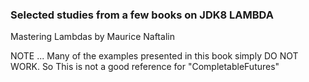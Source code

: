 ### Selected studies from a few books on JDK8 LAMBDA ###
Mastering Lambdas by Maurice Naftalin

NOTE ...
Many of the examples presented in this book simply DO NOT WORK. So This is not a good reference for "CompletableFutures"